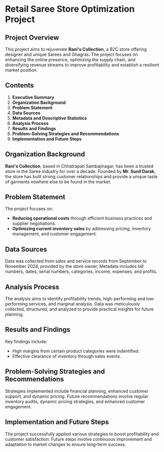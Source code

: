 # Retail Saree Store Optimization Project

## Project Overview

This project aims to rejuvenate **Rani's Collection**, a B2C store offering designer and unique Sarees and Ghagras. The project focuses on enhancing the online presence, optimizing the supply chain, and diversifying revenue streams to improve profitability and establish a resilient market position.

## Contents

1. **Executive Summary**
2. **Organization Background**
3. **Problem Statement**
4. **Data Sources**
5. **Metadata and Descriptive Statistics**
6. **Analysis Process**
7. **Results and Findings**
8. **Problem-Solving Strategies and Recommendations**
9. **Implementation and Future Steps**

## Organization Background

**Rani's Collection**, based in Chhatrapati Sambajinagar, has been a trusted store in the Saree industry for over a decade. Founded by **Mr. Sunil Darak**, the store has built strong customer relationships and provide a unique taste of garments nowhere else to be found in the market.

## Problem Statement

The project focuses on:
- **Reducing operational costs** through efficient business practices and supplier negotiations.
- **Optimizing current inventory sales** by addressing pricing, inventory management, and customer engagement.

## Data Sources

Data was collected from sales and service records from September to November 2024, provided by the store owner, Metadata includes bill numbers, dates, serial numbers, categories, income, expenses, and profits.

## Analysis Process

The analysis aims to identify profitability trends, high-performing and low-performing services, and marginal analysis. Data was meticulously collected, structured, and analyzed to provide practical insights for future planning.

## Results and Findings

Key findings include:
- High margins from certain product categories were indentified.
- Effective clearance of inventory through sales events.

## Problem-Solving Strategies and Recommendations

Strategies implemented include financial planning, enhanced customer support, and dynamic pricing. Future recommendations involve regular inventory audits, dynamic pricing strategies, and enhanced customer engagement.

## Implementation and Future Steps

The project successfully applied various strategies to boost profitability and customer satisfaction. Future steps involve continuous improvement and adaptation to market changes to ensure long-term success.

